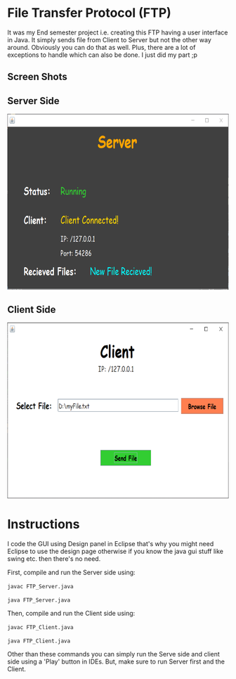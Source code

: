 # File Transfer Protocol (FTP)


It was my End semester project i.e. creating this FTP having a user interface in Java. It simply sends file from Client to Server but not the other way around. Obviously you can do that as well. Plus, there are a lot of exceptions to handle which can also be done. I just did my part ;p

## Screen Shots

## Server Side
<img src="/ss/server.PNG" height = 400>

## Client Side
<img src="/ss/client.PNG" height = 400>

# Instructions

I code the GUI using Design panel in Eclipse that's why you might need Eclipse to use the design page otherwise if you know the java gui stuff like swing etc. then there's no need.

First, compile and run the Server side using:

```javac FTP_Server.java```

```java FTP_Server.java```

Then, compile and run the Client side using:

```javac FTP_Client.java```

```java FTP_Client.java```

Other than these commands you can simply run the Serve side and client side using a 'Play' button in IDEs. But, make sure to run Server first and the Client.
